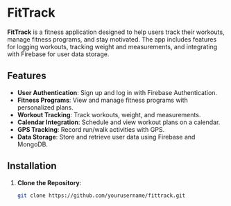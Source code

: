 # FitTrack

**FitTrack** is a fitness application designed to help users track their workouts, manage fitness programs, and stay motivated. The app includes features for logging workouts, tracking weight and measurements, and integrating with Firebase for user data storage.

## Features

- **User Authentication**: Sign up and log in with Firebase Authentication.
- **Fitness Programs**: View and manage fitness programs with personalized plans.
- **Workout Tracking**: Track workouts, weight, and measurements.
- **Calendar Integration**: Schedule and view workout plans on a calendar.
- **GPS Tracking**: Record run/walk activities with GPS.
- **Data Storage**: Store and retrieve user data using Firebase and MongoDB.

## Installation

1. **Clone the Repository**:
   ```bash
   git clone https://github.com/yourusername/fittrack.git
